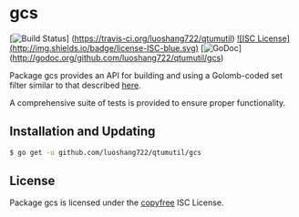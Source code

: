 gcs
==========

[![Build Status](http://img.shields.io/travis/luoshang722/qtumutil.svg)]
(https://travis-ci.org/luoshang722/qtumutil) [![ISC License]
(http://img.shields.io/badge/license-ISC-blue.svg)](http://copyfree.org)
[![GoDoc](https://godoc.org/github.com/luoshang722/qtumutil/gcs?status.png)]
(http://godoc.org/github.com/luoshang722/qtumutil/gcs)

Package gcs provides an API for building and using a Golomb-coded set filter
similar to that described [here](http://giovanni.bajo.it/post/47119962313/golomb-coded-sets-smaller-than-bloom-filters).

A comprehensive suite of tests is provided to ensure proper functionality.

## Installation and Updating

```bash
$ go get -u github.com/luoshang722/qtumutil/gcs
```

## License

Package gcs is licensed under the [copyfree](http://copyfree.org) ISC
License.
